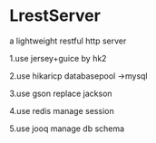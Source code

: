 # LrestServer
a lightweight restful http server

1.use jersey+guice by hk2

2.use hikaricp databasepool ->mysql

3.use gson replace jackson

4.use redis manage session

5.use jooq manage db schema

